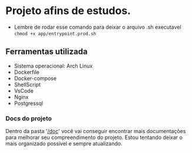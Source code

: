 # Projeto afins de estudos.
- Lembre de rodar esse comando para deixar o arquivo .sh executavel `chmod +x app/entrypoint.prod.sh`

## Ferramentas utilizada
- Sistema operacional: Arch Linux
- Dockerfile
- Docker-compose
- ShellScript
- VsCode
- Nginx
- Postgressql



### Docs do projeto
Dentro da pasta '[/doc](https://github.com/ItaloMiguel/todo-list/tree/master/doc/doc.md)' você vai conseguir encontrar mais documentações para melhorar seu compreendimento do projeto. Estou tentando deixar o mais organizado possível e sempre atualizando.